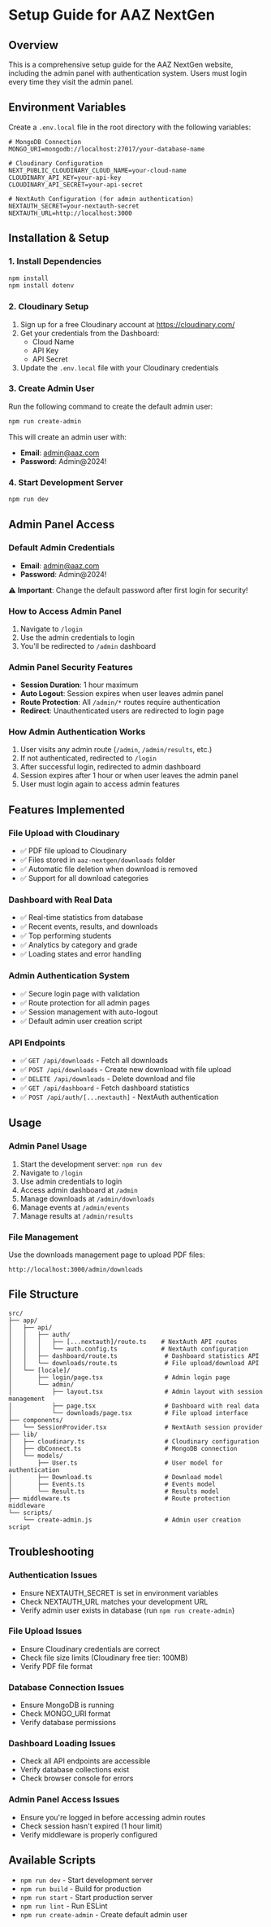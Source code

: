 # Setup Guide for AAZ NextGen

## Overview

This is a comprehensive setup guide for the AAZ NextGen website, including the admin panel with authentication system. Users must login every time they visit the admin panel.

## Environment Variables

Create a `.env.local` file in the root directory with the following variables:

```env
# MongoDB Connection
MONGO_URI=mongodb://localhost:27017/your-database-name

# Cloudinary Configuration
NEXT_PUBLIC_CLOUDINARY_CLOUD_NAME=your-cloud-name
CLOUDINARY_API_KEY=your-api-key
CLOUDINARY_API_SECRET=your-api-secret

# NextAuth Configuration (for admin authentication)
NEXTAUTH_SECRET=your-nextauth-secret
NEXTAUTH_URL=http://localhost:3000
```

## Installation & Setup

### 1. Install Dependencies

```bash
npm install
npm install dotenv
```

### 2. Cloudinary Setup

1. Sign up for a free Cloudinary account at https://cloudinary.com/
2. Get your credentials from the Dashboard:
   - Cloud Name
   - API Key
   - API Secret
3. Update the `.env.local` file with your Cloudinary credentials

### 3. Create Admin User

Run the following command to create the default admin user:

```bash
npm run create-admin
```

This will create an admin user with:

- **Email**: admin@aaz.com
- **Password**: Admin@2024!

### 4. Start Development Server

```bash
npm run dev
```

## Admin Panel Access

### Default Admin Credentials

- **Email**: admin@aaz.com
- **Password**: Admin@2024!

⚠️ **Important**: Change the default password after first login for security!

### How to Access Admin Panel

1. Navigate to `/login`
2. Use the admin credentials to login
3. You'll be redirected to `/admin` dashboard

### Admin Panel Security Features

- **Session Duration**: 1 hour maximum
- **Auto Logout**: Session expires when user leaves admin panel
- **Route Protection**: All `/admin/*` routes require authentication
- **Redirect**: Unauthenticated users are redirected to login page

### How Admin Authentication Works

1. User visits any admin route (`/admin`, `/admin/results`, etc.)
2. If not authenticated, redirected to `/login`
3. After successful login, redirected to admin dashboard
4. Session expires after 1 hour or when user leaves the admin panel
5. User must login again to access admin features

## Features Implemented

### File Upload with Cloudinary

- ✅ PDF file upload to Cloudinary
- ✅ Files stored in `aaz-nextgen/downloads` folder
- ✅ Automatic file deletion when download is removed
- ✅ Support for all download categories

### Dashboard with Real Data

- ✅ Real-time statistics from database
- ✅ Recent events, results, and downloads
- ✅ Top performing students
- ✅ Analytics by category and grade
- ✅ Loading states and error handling

### Admin Authentication System

- ✅ Secure login page with validation
- ✅ Route protection for all admin pages
- ✅ Session management with auto-logout
- ✅ Default admin user creation script

### API Endpoints

- ✅ `GET /api/downloads` - Fetch all downloads
- ✅ `POST /api/downloads` - Create new download with file upload
- ✅ `DELETE /api/downloads` - Delete download and file
- ✅ `GET /api/dashboard` - Fetch dashboard statistics
- ✅ `POST /api/auth/[...nextauth]` - NextAuth authentication

## Usage

### Admin Panel Usage

1. Start the development server: `npm run dev`
2. Navigate to `/login`
3. Use admin credentials to login
4. Access admin dashboard at `/admin`
5. Manage downloads at `/admin/downloads`
6. Manage events at `/admin/events`
7. Manage results at `/admin/results`

### File Management

Use the downloads management page to upload PDF files:

```
http://localhost:3000/admin/downloads
```

## File Structure

```
src/
├── app/
│   ├── api/
│   │   ├── auth/
│   │   │   ├── [...nextauth]/route.ts    # NextAuth API routes
│   │   │   └── auth.config.ts            # NextAuth configuration
│   │   ├── dashboard/route.ts             # Dashboard statistics API
│   │   └── downloads/route.ts             # File upload/download API
│   └── [locale]/
│       ├── login/page.tsx                 # Admin login page
│       └── admin/
│           ├── layout.tsx                 # Admin layout with session management
│           ├── page.tsx                   # Dashboard with real data
│           └── downloads/page.tsx         # File upload interface
├── components/
│   └── SessionProvider.tsx                # NextAuth session provider
├── lib/
│   ├── cloudinary.ts                      # Cloudinary configuration
│   ├── dbConnect.ts                       # MongoDB connection
│   └── models/
│       ├── User.ts                        # User model for authentication
│       ├── Download.ts                    # Download model
│       ├── Events.ts                      # Events model
│       └── Result.ts                      # Results model
├── middleware.ts                          # Route protection middleware
└── scripts/
    └── create-admin.js                    # Admin user creation script
```

## Troubleshooting

### Authentication Issues

- Ensure NEXTAUTH_SECRET is set in environment variables
- Check NEXTAUTH_URL matches your development URL
- Verify admin user exists in database (run `npm run create-admin`)

### File Upload Issues

- Ensure Cloudinary credentials are correct
- Check file size limits (Cloudinary free tier: 100MB)
- Verify PDF file format

### Database Connection Issues

- Ensure MongoDB is running
- Check MONGO_URI format
- Verify database permissions

### Dashboard Loading Issues

- Check all API endpoints are accessible
- Verify database collections exist
- Check browser console for errors

### Admin Panel Access Issues

- Ensure you're logged in before accessing admin routes
- Check session hasn't expired (1 hour limit)
- Verify middleware is properly configured

## Available Scripts

- `npm run dev` - Start development server
- `npm run build` - Build for production
- `npm run start` - Start production server
- `npm run lint` - Run ESLint
- `npm run create-admin` - Create default admin user
